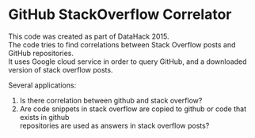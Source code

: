 # GitHub StackOverflow Correlator
This code was created as part of DataHack 2015.   
The code tries to find correlations between Stack Overflow posts and GitHub repositories.   
It uses Google cloud service in order to query GitHub, and a downloaded version of stack overflow posts. 

Several applications:   
1. Is there correlation between github and stack overflow?   
2. Are code snippets in stack overflow are copied to github or code that exists in github   
   repositories are used as answers in stack overflow posts?   
